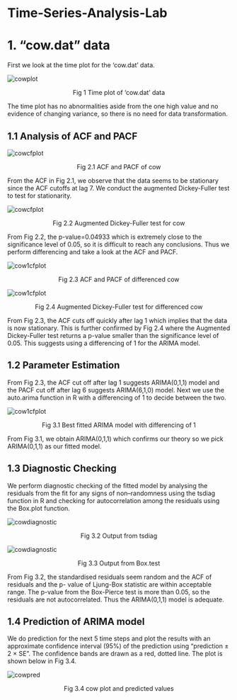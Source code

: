 # Time-Series-Analysis-Lab
# 1. “cow.dat” data
First we look at the time plot for the ‘cow.dat’ data. 

![cowplot](./img/cowplot.png)

<p align="center">
Fig 1 Time plot of ‘cow.dat’ data
</p>

The time plot has no abnormalities aside from the one high value and no evidence of
changing variance, so there is no need for data transformation.

## 1.1 Analysis of ACF and PACF

![cowcfplot](./img/cowcfplot.png)

<p align="center">
Fig 2.1 ACF and PACF of cow
</p>

From the ACF in Fig 2.1, we observe that the data seems to be stationary since the ACF
cutoffs at lag 7. We conduct the augmented Dickey-Fuller test to test for stationarity. 

![cowcfplot](./img/cowcfplot.png)

<p align="center">
Fig 2.2 Augmented Dickey-Fuller test for cow
</p>
  
From Fig 2.2, the p-value=0.04933 which is extremely close to the significance level of 0.05,
so it is difficult to reach any conclusions. Thus we perform differencing and take a look at the
ACF and PACF.

![cow1cfplot](./img/cow1cfplot.png)

<p align="center">
Fig 2.3 ACF and PACF of differenced cow
</p>

![cow1cfplot](./img/cow1cfplot.png)

<p align="center">
Fig 2.4 Augmented Dickey-Fuller test for differenced cow
</p>

From Fig 2.3, the ACF cuts off quickly after lag 1 which implies that the data is now
stationary. This is further confirmed by Fig 2.4 where the Augmented Dickey-Fuller test
returns a p-value smaller than the significance level of 0.05. This suggests using a
differencing of 1 for the ARIMA model.

## 1.2 Parameter Estimation
From Fig 2.3, the ACF cut off after lag 1 suggests ARIMA(0,1,1) model and the PACF cut
off after lag 6 suggests ARIMA(6,1,0) model. Next we use the auto.arima function in R with
a differencing of 1 to decide between the two.

![cow1cfplot](./img/cow1cfplot.png)

<p align="center">
Fig 3.1 Best fitted ARIMA model with differencing of 1
</p>
  
From Fig 3.1, we obtain ARIMA(0,1,1) which confirms our theory so we pick ARIMA(0,1,1)
as our fitted model.

## 1.3 Diagnostic Checking
We perform diagnostic checking of the fitted model by analysing the residuals from the fit for
any signs of non–randomness using the tsdiag function in R and checking for autocorrelation
among the residuals using the Box.plot function.

![cowdiagnostic](./img/cowdiagnostic.png)

<p align="center">
Fig 3.2 Output from tsdiag
</p>

![cowdiagnostic](./img/cowdiagnostic.png)

<p align="center">
Fig 3.3 Output from Box.test
</p>

From Fig 3.2, the standardised residuals seem random and the ACF of residuals and the p-
value of Ljung-Box statistic are within acceptable range. The p-value from the Box-Pierce
test is more than 0.05, so the residuals are not autocorrelated. Thus the ARIMA(0,1,1) model
is adequate.

## 1.4 Prediction of ARIMA model
We do prediction for the next 5 time steps and plot the results with an approximate
confidence interval (95%) of the prediction using “prediction ± 2 × SE”. The confidence
bands are drawn as a red, dotted line. The plot is shown below in Fig 3.4.

![cowpred](./img/cowpred.png)

<p align="center">
Fig 3.4 cow plot and predicted values
</p>

